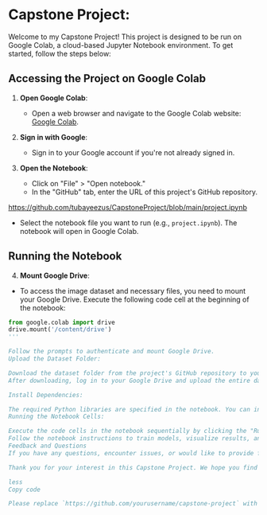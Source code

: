 # Capstone Project:
Welcome to my Capstone Project! This project is designed to be run on Google Colab, a cloud-based Jupyter Notebook environment. To get started, follow the steps below:

## Accessing the Project on Google Colab

1. **Open Google Colab**:
   - Open a web browser and navigate to the Google Colab website: [Google Colab](https://colab.research.google.com/).

2. **Sign in with Google**:
   - Sign in to your Google account if you're not already signed in.

3. **Open the Notebook**:
   - Click on "File" > "Open notebook."
   - In the "GitHub" tab, enter the URL of this project's GitHub repository.

https://github.com/tubayeezus/CapstoneProject/blob/main/project.ipynb

- Select the notebook file you want to run (e.g., `project.ipynb`). The notebook will open in Google Colab.

## Running the Notebook

4. **Mount Google Drive**:
- To access the image dataset and necessary files, you need to mount your Google Drive. Execute the following code cell at the beginning of the notebook:

```python
from google.colab import drive
drive.mount('/content/drive')
'''

Follow the prompts to authenticate and mount Google Drive.
Upload the Dataset Folder:

Download the dataset folder from the project's GitHub repository to your local machine. You can find it as "base_data".
After downloading, log in to your Google Drive and upload the entire dataset folder to your Google Drive.

Install Dependencies:

The required Python libraries are specified in the notebook. You can install them by running the provided code cell.
Running the Notebook Cells:

Execute the code cells in the notebook sequentially by clicking the "Run" button or using keyboard shortcuts.
Follow the notebook instructions to train models, visualize results, and make predictions.
Feedback and Questions
If you have any questions, encounter issues, or would like to provide feedback, please feel free to reach out. You can contact us via email or through the GitHub repository associated with this project.

Thank you for your interest in this Capstone Project. We hope you find it informative and engaging!

less
Copy code

Please replace `https://github.com/yourusername/capstone-project` with the actual URL of your Capstone Project's GitHub repository. This README provides specific steps for users to download the dataset, set up the project on Google Colab, and run the notebook with the specified dataset path.
